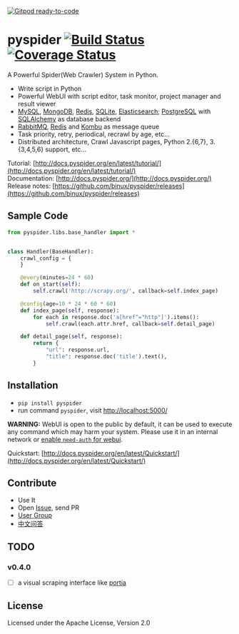 [![Gitpod ready-to-code](https://img.shields.io/badge/Gitpod-ready--to--code-blue?logo=gitpod)](https://gitpod.io/#https://github.com/binux/pyspider)

pyspider [![Build Status]][Travis CI] [![Coverage Status]][Coverage]
========

A Powerful Spider(Web Crawler) System in Python.

- Write script in Python
- Powerful WebUI with script editor, task monitor, project manager and result viewer
- [MySQL](https://www.mysql.com/), [MongoDB](https://www.mongodb.org/), [Redis](http://redis.io/), [SQLite](https://www.sqlite.org/), [Elasticsearch](https://www.elastic.co/products/elasticsearch); [PostgreSQL](http://www.postgresql.org/) with [SQLAlchemy](http://www.sqlalchemy.org/) as database backend
- [RabbitMQ](http://www.rabbitmq.com/), [Redis](http://redis.io/) and [Kombu](http://kombu.readthedocs.org/) as message queue
- Task priority, retry, periodical, recrawl by age, etc...
- Distributed architecture, Crawl Javascript pages, Python 2.{6,7}, 3.{3,4,5,6} support, etc...

Tutorial: [http://docs.pyspider.org/en/latest/tutorial/](http://docs.pyspider.org/en/latest/tutorial/)  
Documentation: [http://docs.pyspider.org/](http://docs.pyspider.org/)  
Release notes: [https://github.com/binux/pyspider/releases](https://github.com/binux/pyspider/releases)  

Sample Code 
-----------

```python
from pyspider.libs.base_handler import *


class Handler(BaseHandler):
    crawl_config = {
    }

    @every(minutes=24 * 60)
    def on_start(self):
        self.crawl('http://scrapy.org/', callback=self.index_page)

    @config(age=10 * 24 * 60 * 60)
    def index_page(self, response):
        for each in response.doc('a[href^="http"]').items():
            self.crawl(each.attr.href, callback=self.detail_page)

    def detail_page(self, response):
        return {
            "url": response.url,
            "title": response.doc('title').text(),
        }
```


Installation
------------

* `pip install pyspider`
* run command `pyspider`, visit [http://localhost:5000/](http://localhost:5000/)

**WARNING:** WebUI is open to the public by default, it can be used to execute any command which may harm your system. Please use it in an internal network or [enable `need-auth` for webui](http://docs.pyspider.org/en/latest/Command-Line/#-config).

Quickstart: [http://docs.pyspider.org/en/latest/Quickstart/](http://docs.pyspider.org/en/latest/Quickstart/)

Contribute
----------

* Use It
* Open [Issue], send PR
* [User Group]
* [中文问答](http://segmentfault.com/t/pyspider)


TODO
----

### v0.4.0

- [ ] a visual scraping interface like [portia](https://github.com/scrapinghub/portia)


License
-------
Licensed under the Apache License, Version 2.0


[Build Status]:         https://img.shields.io/travis/binux/pyspider/master.svg?style=flat
[Travis CI]:            https://travis-ci.org/binux/pyspider
[Coverage Status]:      https://img.shields.io/coveralls/binux/pyspider.svg?branch=master&style=flat
[Coverage]:             https://coveralls.io/r/binux/pyspider
[Try]:                  https://img.shields.io/badge/try-pyspider-blue.svg?style=flat
[Issue]:                https://github.com/binux/pyspider/issues
[User Group]:           https://groups.google.com/group/pyspider-users
